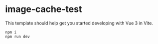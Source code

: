 # image-cache-test

This template should help get you started developing with Vue 3 in Vite.

```
npm i
npm run dev
```